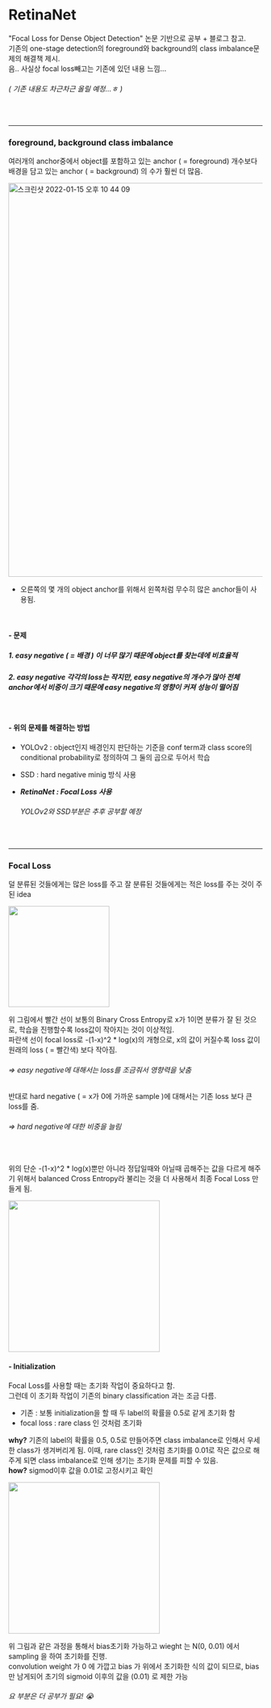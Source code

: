 # RetinaNet

"Focal Loss for Dense Object Detection" 논문 기반으로 공부 + 블로그 참고. <br>
기존의 one-stage detection의 foreground와 background의 class imbalance문제의 해결책 제시. <br>
음.. 사실상 focal loss빼고는 기존에 있던 내용 느낌... 
###### ( 기존 내용도 차근차근 올릴 예정...ㅎ )

<br>

---

### foreground, background class imbalance
여러개의 anchor중에서 object를 포함하고 있는 anchor ( = foreground) 개수보다 배경을 담고 있는 anchor ( = background) 의 수가 훨씬 더 많음. 

<img width="780" alt="스크린샷 2022-01-15 오후 10 44 09" src="https://user-images.githubusercontent.com/55525705/149623844-d093b205-b028-420e-a75b-53c3c448f189.png">

 - 오른쪽의 몇 개의 object anchor를 위해서 왼쪽처럼 무수히 많은 anchor들이 사용됨.

<br>

#### - 문제
##### 1. easy negative ( = 배경 ) 이 너무 많기 때문에 object를 찾는데에 비효율적
##### 2. easy negative 각각의 loss는 작지만, easy negative의 개수가 많아 전체 anchor에서 비중이 크기 때문에 easy negative의 영향이 커져 성능이 떨어짐

<br>

#### - 위의 문제를 해결하는 방법
- YOLOv2 : object인지 배경인지 판단하는 기준을 conf term과 class score의 conditional probability로 정의하여 그 둘의 곱으로 두어서 학습
- SSD : hard negative minig 방식 사용
- ***RetinaNet : Focal Loss 사용*** 

    ###### YOLOv2와 SSD부분은 추후 공부할 예정
    
<br>

---

### Focal Loss
덜 분류된 것들에게는 많은 loss를 주고 잘 분류된 것들에게는 적은 loss를 주는 것이 주된 idea

<img width="200" src="https://user-images.githubusercontent.com/55525705/149625334-d496b72d-4216-401a-8dad-afb79d68b95f.png">

위 그림에서 빨간 선이 보통의 Binary Cross Entropy로 x가 1이면 분류가 잘 된 것으로, 학습을 진행할수록 loss값이 작아지는 것이 이상적임. <br>
파란색 선이 focal loss로 -(1-x)^2 * log(x)의 개형으로, x의 값이 커질수록 loss 값이 원래의 loss ( = 빨간색) 보다 작아짐. 
 ###### => easy negative에 대해서는 loss를 조금줘서 영향력을 낮춤
반대로 hard negative ( = x가 0에 가까운 sample )에 대해서는 기존 loss 보다 큰 loss를 줌.
 ###### => hard negative에 대한 비중을 늘림

<br>

위의 단순 -(1-x)^2 * log(x)뿐만 아니라 정답일때와 아닐때 곱해주는 값을 다르게 해주기 위해서 balanced Cross Entropy라 불리는 것을 더 사용해서 최종 Focal Loss 만들게 됨.

<img width="300" src="https://user-images.githubusercontent.com/55525705/149625789-58186aa4-f8ec-46c8-8ab5-817bc65db211.png">

#### - Initialization
Focal Loss를 사용할 때는 초기화 작업이 중요하다고 함. <br>
그런데 이 초기화 작업이 기존의 binary classification 과는 조금 다름. <br>
 - 기존 : 보통 initialization을 할 때 두 label의 확률을 0.5로 같게 초기화 함
 - focal loss : rare class 인 것처럼 초기화

__why?__ 기존의 label의 확률을 0.5, 0.5로 만들어주면 class imbalance로 인해서 우세한 class가 생겨버리게 됨. 이때, rare class인 것처럼 초기화를 0.01로 작은 값으로 해주게 되면 class imbalance로 인해 생기는 초기화 문제를 피할 수 있음.
<br>
__how?__ sigmod이후 값을 0.01로 고정시키고 확인

<img width="300" src="https://user-images.githubusercontent.com/55525705/149626879-f0e8dd32-c7b9-499c-b04d-c78348f9db9c.png">

위 그림과 같은 과정을 통해서 bias초기화 가능하고 wieght 는 N(0, 0.01) 에서 sampling 을 하여 초기화를 진행. <br>
convolution weight 가 0 에 가깝고 bias 가 위에서 초기화한 식의 값이 되므로, bias 만 남게되어 초기의 sigmoid 이후의 값을 (0.01) 로 제한 가능

 ###### 요 부분은 더 공부가 필요! :sob:

